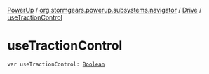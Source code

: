 [PowerUp](../../index.md) / [org.stormgears.powerup.subsystems.navigator](../index.md) / [Drive](index.md) / [useTractionControl](./use-traction-control.md)

# useTractionControl

`var useTractionControl: `[`Boolean`](https://kotlinlang.org/api/latest/jvm/stdlib/kotlin/-boolean/index.html)